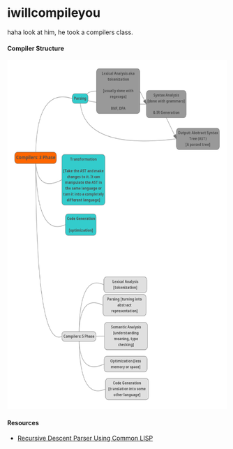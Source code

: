# iwillcompileyou
haha look at him, he took a compilers class. 


#### Compiler Structure 

<img src="https://github.com/mdtalhachy/iwillcompileyou/blob/main/images/compilers_2.png" width="700" height="800">


#### Resources
- [Recursive Descent Parser Using Common LISP](https://www.informatimago.com/develop/lisp/com/informatimago/small-cl-pgms/rdp/rdp.lisp)
